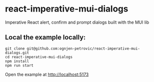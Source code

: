 # react-imperative-mui-dialogs
Imperative React alert, confirm and prompt dialogs built with the MUI lib 


## Local the example locally:

```console
git clone git@github.com:ognjen-petrovic/react-imperative-mui-dialogs.git
cd react-imperative-mui-dialogs
npm install
npm run start
```

Open the example at [http://localhost:5173](http://localhost:5173)


